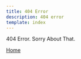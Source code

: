 ```yaml
---
title: 404 Error
description: 404 error
template: index
---
```

404 Error. Sorry About That.

<a href="{{ base_url }}">Home</a>
